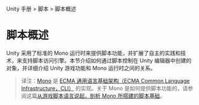 <!-- Unity Manual > Scripting > Scripting Overview -->
Unity 手册 > 脚本 > 脚本概述

<!-- # Scripting Overview -->
# 脚本概述

<!-- Although Unity uses an implementation of the standard Mono runtime for scripting, it still has its own practices and techniques for accessing the engine from scripts. This section explains how objects created in the Unity editor are controlled from scripts, and details the relationship between Unity’s gameplay features and the Mono runtime. -->
Unity 采用了标准的 Mono 运行时来提供脚本功能，并扩展了自主的实践和技术，来支持脚本访问引擎。本节介绍如何通过脚本控制在 Unity 编辑器中创建的对象，并详细介绍 Unity 游戏功能和 Mono 运行时之间的关系。

> 译注：[Mono](http://www.mono-project.com/docs/advanced/runtime/) 是 [ECMA 通用语言基础架构（ECMA Common Language Infrastructure，CLI）](http://www.ecma-international.org/publications/standards/Ecma-335.htm) 的实现。关于 Mono 是如何提供脚本功能的，请参阅这篇[从游戏脚本语言说起，剖析 Mono 所搭建的脚本基础](https://segmentfault.com/a/1190000004071127)。